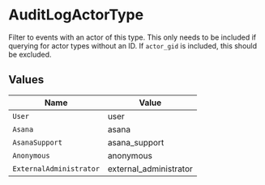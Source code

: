 # AuditLogActorType

Filter to events with an actor of this type.
This only needs to be included if querying for actor types without an ID. If `actor_gid` is included, this should be excluded.


## Values

| Name                    | Value                   |
| ----------------------- | ----------------------- |
| `User`                  | user                    |
| `Asana`                 | asana                   |
| `AsanaSupport`          | asana_support           |
| `Anonymous`             | anonymous               |
| `ExternalAdministrator` | external_administrator  |